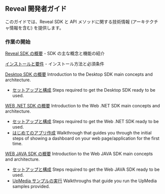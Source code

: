 ## Reveal 開発者ガイド

このガイドでは、Reveal SDK と API メソッドに関する技術情報 (アーキテクチャ情報を含む) を提供します。

### 作業の開始

[Reveal SDK の概要](~/jp/developer/general/overview.html) - SDK の主な概念と機能の紹介

[インストールと要件](~/jp/developer/general/installation-requirements.html) - インストール方法と必須条件

[Desktop SDK の概要](~/jp/developer/desktop-sdk/overview.md) Introduction to the Desktop SDK main concepts and architecture.
  - [セットアップと構成](~/jp/developer/desktop-sdk/setup-configuration.md) Steps required to get the Desktop SDK ready to be used.

[WEB .NET SDK の概要](~/jp/developer/web-sdk/overview.md) Introduction to the Web .NET SDK main concepts and architecture.
  - [セットアップと構成](~/jp/developer/web-sdk/setup-configuration.md) Steps required to get the Web .NET SDK ready to be used.
  - [はじめてのアプリ作成](~/jp/developer/web-sdk/create-first-app.md) Walkthrough that guides you through the initial steps of showing a dashboard on your web page/application for the first time.

[WEB JAVA SDK の概要](~/jp/developer/java-sdk/overview.md) Introduction to the Web JAVA SDK main concepts and architecture.
  - [セットアップと構成](~/jp/developer/java-sdk/setup-configuration.md) Steps required to get the Web JAVA SDK ready to be used.
  - [UpMedia サンプルの実行](~/jp/developer/java-sdk/running-upmedia-samples.md) Walkthroughs that guide you run the UpMedia samples provided.